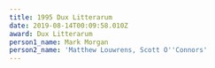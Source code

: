 ```yaml
---
title: 1995 Dux Litterarum
date: 2019-08-14T00:09:58.010Z
award: Dux Litterarum
person1_name: Mark Morgan
person2_name: 'Matthew Louwrens, Scott O''Connors'
---
```


